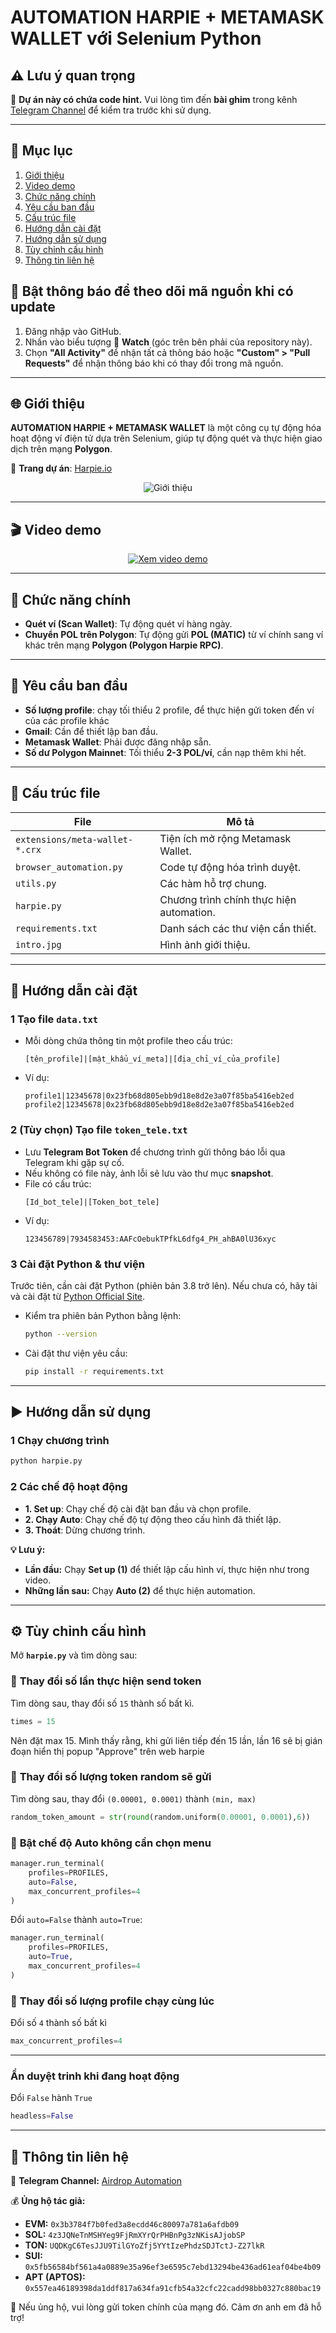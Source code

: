 # AUTOMATION HARPIE + METAMASK WALLET với Selenium Python

## ⚠ Lưu ý quan trọng

🔴 **Dự án này có chứa code hint.** Vui lòng tìm đến **bài ghim** trong kênh [Telegram Channel](https://t.me/+8o9ebAT9ZSFlZGNl) để kiểm tra trước khi sử dụng.

---

## 📖 Mục lục
1. [Giới thiệu](#-giới-thiệu)
2. [Video demo](#-video-demo)
3. [Chức năng chính](#-chức-năng-chính)
4. [Yêu cầu ban đầu](#-yêu-cầu-ban-đầu)
5. [Cấu trúc file](#-cấu-trúc-file)
6. [Hướng dẫn cài đặt](#-hướng-dẫn-cài-đặt)
7. [Hướng dẫn sử dụng](#-hướng-dẫn-sử-dụng)
8. [Tùy chỉnh cấu hình](#-tùy-chỉnh-cấu-hình)
9. [Thông tin liên hệ](#-thông-tin-liên-hệ)

## 🔔 Bật thông báo để theo dõi mã nguồn khi có update

1. Đăng nhập vào GitHub.
2. Nhấn vào biểu tượng 🔔 **Watch** (góc trên bên phải của repository này).
3. Chọn **"All Activity"** để nhận tất cả thông báo hoặc **"Custom" > "Pull Requests"** để nhận thông báo khi có thay đổi trong mã nguồn.

---

## 🌐 Giới thiệu

**AUTOMATION HARPIE + METAMASK WALLET** là một công cụ tự động hóa hoạt động ví điện tử dựa trên Selenium, giúp tự động quét và thực hiện giao dịch trên mạng **Polygon**.

📌 **Trang dự án**: [Harpie.io](https://harpie.io/)

<p align="center">
    <img src="intro.jpg" alt="Giới thiệu">
</p>

---

## 🎬 Video demo

<p align="center">
    <a href="https://www.youtube.com/watch?v=GJn3SSoGSK8">
        <img src="https://img.youtube.com/vi/GJn3SSoGSK8/0.jpg" alt="Xem video demo">
    </a>
</p>

---


## 🚀 Chức năng chính

- **Quét ví (Scan Wallet)**: Tự động quét ví hàng ngày.
- **Chuyển POL trên Polygon**: Tự động gửi **POL (MATIC)** từ ví chính sang ví khác trên mạng **Polygon (Polygon Harpie RPC)**.

---

## 🔧 Yêu cầu ban đầu

- **Số lượng profile**: chạy tối thiểu 2 profile, để thực hiện gửi token đến ví của các profile khác
- **Gmail**: Cần để thiết lập ban đầu.
- **Metamask Wallet**: Phải được đăng nhập sẵn.
- **Số dư Polygon Mainnet**: Tối thiểu **2-3 POL/ví**, cần nạp thêm khi hết.

---

## 📂 Cấu trúc file

| File                           | Mô tả                                    |
| ------------------------------ | ---------------------------------------- |
| `extensions/meta-wallet-*.crx` | Tiện ích mở rộng Metamask Wallet.        |
| `browser_automation.py`        | Code tự động hóa trình duyệt.            |
| `utils.py`                     | Các hàm hỗ trợ chung.                    |
| `harpie.py`                    | Chương trình chính thực hiện automation. |
| `requirements.txt`             | Danh sách các thư viện cần thiết.        |
| `intro.jpg`                    | Hình ảnh giới thiệu.                     |

---

## 📌 Hướng dẫn cài đặt

### 1️ Tạo file `data.txt`

- Mỗi dòng chứa thông tin một profile theo cấu trúc:
  ```plaintext
  [tên_profile]|[mật_khẩu_ví_meta]|[địa_chỉ_ví_của_profile]
  ```
- Ví dụ:
  ```plaintext
  profile1|12345678|0x23fb68d805ebb9d18e8d2e3a07f85ba5416eb2ed
  profile2|12345678|0x23fb68d805ebb9d18e8d2e3a07f85ba5416eb2ed
  ```

### 2️ (Tùy chọn) Tạo file `token_tele.txt`

- Lưu **Telegram Bot Token** để chương trình gửi thông báo lỗi qua Telegram khi gặp sự cố.
- Nếu không có file này, ảnh lỗi sẽ lưu vào thư mục **snapshot**.
- File có cấu trúc:
  ```plaintext
  [Id_bot_tele]|[Token_bot_tele]
  ```
- Ví dụ:
  ```plaintext
  123456789|7934583453:AAFcOebukTPfkL6dfg4_PH_ahBA0lU36xyc
  ```

### 3️ Cài đặt Python & thư viện

Trước tiên, cần cài đặt Python (phiên bản 3.8 trở lên). Nếu chưa có, hãy tải và cài đặt từ [Python Official Site](https://www.python.org/downloads/).

- Kiểm tra phiên bản Python bằng lệnh:
  ```sh
  python --version
  ```
- Cài đặt thư viện yêu cầu:
  ```sh
  pip install -r requirements.txt
  ```

---

## ▶ Hướng dẫn sử dụng

### 1️ Chạy chương trình

```sh
python harpie.py
```

### 2️ Các chế độ hoạt động

- **1. Set up**: Chạy chế độ cài đặt ban đầu và chọn profile.
- **2. Chạy Auto**: Chạy chế độ tự động theo cấu hình đã thiết lập.
- **3. Thoát**: Dừng chương trình.

**💡 Lưu ý:**

- **Lần đầu:** Chạy **Set up (1)** để thiết lập cấu hình ví, thực hiện như trong video.
- **Những lần sau:** Chạy **Auto (2)** để thực hiện automation.

---

## ⚙ Tùy chỉnh cấu hình

Mở **`harpie.py`** và tìm dòng sau:

### 🔹 **Thay đổi số lần thực hiện send token**

Tìm dòng sau, thay đổi số `15` thành số bất kì.

```python
times = 15
```

Nên đặt max 15. Mình thấy rằng, khi gửi liên tiếp đến 15 lần, lần 16 sẽ bị gián đoạn hiển thị popup "Approve" trên web harpie

### 🔹 **Thay đổi số lượng token random sẽ gửi**
Tìm dòng sau, thay đổi `(0.00001, 0.0001)` thành `(min, max)`

```python
random_token_amount = str(round(random.uniform(0.00001, 0.0001),6))
```

### 🔹 **Bật chế độ Auto không cần chọn menu**

```python
manager.run_terminal(
    profiles=PROFILES,
    auto=False,
    max_concurrent_profiles=4
)
```

Đổi `auto=False` thành `auto=True`:

```python
manager.run_terminal(
    profiles=PROFILES,
    auto=True,
    max_concurrent_profiles=4
)
```

### 🔹 **Thay đổi số lượng profile chạy cùng lúc**

Đổi số `4` thành số bất kì

```python
max_concurrent_profiles=4  
```

---

### **Ẩn duyệt trinh khi đang hoạt động**

Đổi `False` hành `True`

```python
headless=False
```

---

## 🔗 Thông tin liên hệ

📢 **Telegram Channel:** [Airdrop Automation](https://t.me/+8o9ebAT9ZSFlZGNl)

💰 **Ủng hộ tác giả:**

- **EVM:** `0x3b3784f7b0fed3a8ecdd46c80097a781a6afdb09`
- **SOL:** `4z3JQNeTnMSHYeg9FjRmXYrQrPHBnPg3zNKisAJjobSP`
- **TON:** `UQDKgC6TesJJU9TilGYoZfj5YYtIzePhdzSDJTctJ-Z27lkR`
- **SUI:** `0x5fb56584bf561a4a0889e35a96ef3e6595c7ebd13294be436ad61eaf04be4b09`
- **APT (APTOS):** `0x557ea46189398da1ddf817a634fa91cfb54a32cfc22cadd98bb0327c880bac19`

🙏 Nếu ủng hộ, vui lòng gửi token chính của mạng đó. Cảm ơn anh em đã hỗ trợ!


